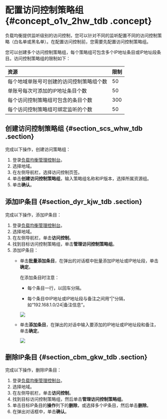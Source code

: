 # 配置访问控制策略组 {#concept_o1v_2hw_tdb .concept}

负载均衡提供监听级别的访问控制，您可以针对不同的监听配置不同的访问控制策略（白名单或黑名单）。在配置访问控制前，您需要先配置访问控制策略组。

您可以创建多个访问控制策略组，每个策略组可包含多个IP地址条目或IP地址段条目。访问控制策略组的限制如下：

|资源|限制|
|:-|:-|
|每个地域单账号可创建的访问控制策略组个数|50|
|单账号每次可添加的IP地址条目个数|50|
|每个访问控制策略组可包含的条目个数|300|
|每个访问控制策略组可绑定监听的个数|50|

## 创建访问控制策略组 {#section_scs_whw_tdb .section}

完成以下操作，创建访问策略组：

1.  登录[负载均衡管理控制台](https://slb.console.aliyun.com/slb)。
2.  选择地域。
3.  在左侧导航栏，选择访问控制页签。
4.  单击**创建访问控制策略组**，输入策略组名称和IP版本，选择所属资源组。
5.  单击**确认**。

## 添加IP条目 {#section_dyr_kjw_tdb .section}

完成以下操作，添加IP条目：

1.  登录[负载均衡管理控制台](https://slb.console.aliyun.com/slb)。
2.  选择地域。
3.  在左侧导航栏，单击**访问控制**。
4.  找到目标访问控制策略组，单击**管理访问控制策略组**。
5.  添加IP条目：
    -   单击**批量添加条目**，在弹出的对话框中批量添加IP地址或IP地址段，单击**确定**。

        在添加条目时注意：

        -   每个条目一行，以回车分隔。

        -   每个条目中IP地址或IP地址段与备注之间用“|”分隔，如“192.168.1.0/24|备注信息”。

        ![](http://static-aliyun-doc.oss-cn-hangzhou.aliyuncs.com/assets/img/15685/15601529557335_zh-CN.png)

    -   单击**添加条目**，在弹出的对话中输入要添加的IP地址或IP地址段和备注，单击**确定**。

        ![](http://static-aliyun-doc.oss-cn-hangzhou.aliyuncs.com/assets/img/15685/15601529567336_zh-CN.png)


## 删除IP条目 {#section_cbm_gkw_tdb .section}

完成以下操作，删除IP条目：

1.  登录[负载均衡管理控制台](https://slb.console.aliyun.com/slb)。
2.  选择地域。
3.  在左侧导航栏，单击**访问控制**。
4.  找到目标访问控制策略组，然后单击**管理访问控制策略组**。
5.  单击目标IP条目的**操作**列下的**删除**，或选择多个IP条目，然后单击**删除**。
6.  在弹出对话框中，单击**确认**。

